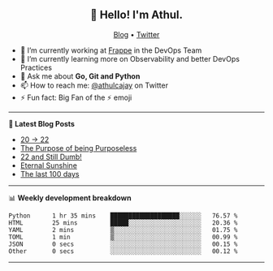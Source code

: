 <h2 align="center">👋 Hello! I'm Athul.</h2>
<p align="center">
  <a href="https://blog.athulcyriac.in">Blog</a> •
  <a href="https://twitter.com/athulcajay">Twitter</a>
</p>


- 🔭 I’m currently working at [Frappe](https://frappe.io) in the DevOps Team
- 🌱 I’m currently learning more on Observability and better DevOps Practices
- 💬 Ask me about **Go, Git and Python**
- 📫 How to reach me: [@athulcajay](https://twitter.com/athulcajay) on Twitter
- ⚡ Fun fact: Big Fan of the :zap: emoji

-------

**📝 Latest Blog Posts**

<!-- BLOG-POST-LIST:START -->
- [20 → 22](https://blog.athulcyriac.in/blog/20-and-22/)
- [The Purpose of being Purposeless](https://blog.athulcyriac.in/blog/purpose/)
- [22 and Still Dumb!](https://blog.athulcyriac.in/blog/2022/)
- [Eternal Sunshine](https://blog.athulcyriac.in/blog/college-trip/)
- [The last 100 days](https://blog.athulcyriac.in/blog/final-year/)
<!-- BLOG-POST-LIST:END -->

-------

📊 **Weekly development breakdown**
<!--START_SECTION:waka-->

```text
Python      1 hr 35 mins    ███████████████████░░░░░░   76.57 %
HTML        25 mins         █████░░░░░░░░░░░░░░░░░░░░   20.36 %
YAML        2 mins          ▒░░░░░░░░░░░░░░░░░░░░░░░░   01.75 %
TOML        1 min           ▒░░░░░░░░░░░░░░░░░░░░░░░░   00.99 %
JSON        0 secs          ░░░░░░░░░░░░░░░░░░░░░░░░░   00.15 %
Other       0 secs          ░░░░░░░░░░░░░░░░░░░░░░░░░   00.12 %
```

<!--END_SECTION:waka-->

-------
